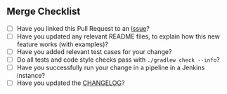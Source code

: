 ## Merge Checklist

* [ ] Have you linked this Pull Request to an [Issue](https://github.com/manheim/jenkinsfile-pipeline/issues)?
* [ ] Have you updated any relevant README files, to explain how this new feature works (with examples)?
* [ ] Have you added relevant test cases for your change?
* [ ] Do all tests and code style checks pass with `./gradlew check --info`?
* [ ] Have you successfully run your change in a pipeline in a Jenkins instance?
* [ ] Have you updated the [CHANGELOG](https://github.com/manheim/jenkinsfile-pipeline/blob/master/CHANGELOG.md)?
